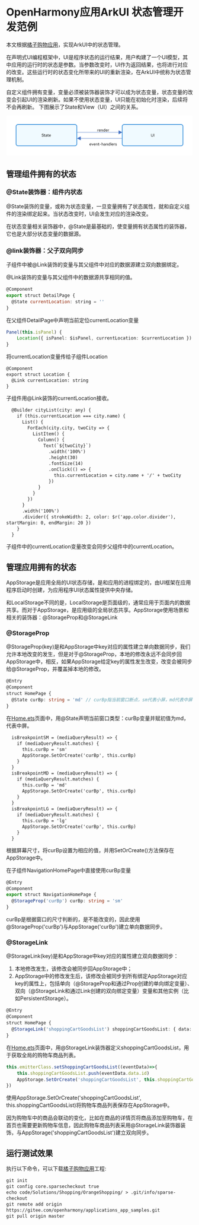 # OpenHarmony应用ArkUI 状态管理开发范例

本文根据[橘子购物应用](https://gitee.com/openharmony/applications_app_samples/blob/master/code/Solutions/Shopping/OrangeShopping)，实现ArkUI中的状态管理。

在声明式UI编程框架中，UI是程序状态的运行结果，用户构建了一个UI模型，其中应用的运行时的状态是参数。当参数改变时，UI作为返回结果，也将进行对应的改变。这些运行时的状态变化所带来的UI的重新渲染，在ArkUI中统称为状态管理机制。

自定义组件拥有变量，变量必须被装饰器装饰才可以成为状态变量，状态变量的改变会引起UI的渲染刷新。如果不使用状态变量，UI只能在初始化时渲染，后续将不会再刷新。 下图展示了State和View（UI）之间的关系。

![image](OrangeShopping/screenshots/state_UI.png)

## 管理组件拥有的状态

### @State装饰器：组件内状态

@State装饰的变量，或称为状态变量，一旦变量拥有了状态属性，就和自定义组件的渲染绑定起来。当状态改变时，UI会发生对应的渲染改变。

在状态变量相关装饰器中，@State是最基础的，使变量拥有状态属性的装饰器，它也是大部分状态变量的数据源。

### @link装饰器：父子双向同步

子组件中被@Link装饰的变量与其父组件中对应的数据源建立双向数据绑定。

@Link装饰的变量与其父组件中的数据源共享相同的值。

```js
@Component
export struct DetailPage {
  @State currentLocation: string = ''
}
```

在父组件DetailPage中声明当前定位currentLocation变量

```typescript
Panel(this.isPanel) {
    Location({ isPanel: $isPanel, currentLocation: $currentLocation })
}
```

将currentLocation变量传给子组件Location

```
@Component
export struct Location {
  @Link currentLocation: string
}
```

子组件用@Link装饰的currentLocation接收。

```
  @Builder cityList(city: any) {
    if (this.currentLocation === city.name) {
      List() {
        ForEach(city.city, twoCity => {
          ListItem() {
            Column() {
              Text(`${twoCity}`)
                .width('100%')
                .height(30)
                .fontSize(14)
                .onClick(() => {
                  this.currentLocation = city.name + '/' + twoCity
                })
            }
          }
        })
      }
      .width('100%')
      .divider({ strokeWidth: 2, color: $r('app.color.divider'), startMargin: 0, endMargin: 20 })
    }
  }
```

子组件中的currentLocation变量改变会同步父组件中的currentLocation。

## 管理应用拥有的状态

AppStorage是应用全局的UI状态存储，是和应用的进程绑定的，由UI框架在应用程序启动时创建，为应用程序UI状态属性提供中央存储。

和LocalStorage不同的是，LocalStorage是页面级的，通常应用于页面内的数据共享。而对于AppStorage，是应用级的全局状态共享。AppStorage使用场景和相关的装饰器：@StorageProp和@StorageLink

### @StorageProp

@StorageProp(key)是和AppStorage中key对应的属性建立单向数据同步，我们允许本地改变的发生，但是对于@StorageProp，本地的修改永远不会同步回AppStorage中，相反，如果AppStorage给定key的属性发生改变，改变会被同步给@StorageProp，并覆盖掉本地的修改。

```typescript
@Entry
@Component
struct HomePage {
  @State curBp: string = 'md' // curBp指当前窗口断点，sm代表小屏，md代表中屏，lg代表大屏
}
```

在[Home.ets](https://gitee.com/openharmony/applications_app_samples/blob/master/code/Solutions/Shopping/OrangeShopping/entry/src/main/ets/pages/Home.ets)页面中，用@State声明当前窗口类型：curBp变量并赋初值为md，代表中屏。

```
  isBreakpointSM = (mediaQueryResult) => {
    if (mediaQueryResult.matches) {
      this.curBp = 'sm'
      AppStorage.SetOrCreate('curBp', this.curBp)
    }
  }
  isBreakpointMD = (mediaQueryResult) => {
    if (mediaQueryResult.matches) {
      this.curBp = 'md'
      AppStorage.SetOrCreate('curBp', this.curBp)
    }
  }
  isBreakpointLG = (mediaQueryResult) => {
    if (mediaQueryResult.matches) {
      this.curBp = 'lg'
      AppStorage.SetOrCreate('curBp', this.curBp)
    }
  }
```

根据屏幕尺寸，将curBp设置为相应的值，并用SetOrCreate()方法保存在AppStorage中。

在子组件NavigationHomePage中直接使用curBp变量

```typescript
@Entry
@Component
export struct NavigationHomePage {
  @StorageProp('curBp') curBp: string = 'sm'
}
```

curBp是根据窗口的尺寸判断的，是不能改变的，因此使用@StorageProp('curBp')与AppStorage('curBp')建立单向数据同步。

### @StorageLink

@StorageLink(key)是和AppStorage中key对应的属性建立双向数据同步：

1. 本地修改发生，该修改会被同步回AppStorage中；
2. AppStorage中的修改发生后，该修改会被同步到所有绑定AppStorage对应key的属性上，包括单向（@StorageProp和通过Prop创建的单向绑定变量）、双向（@StorageLink和通过Link创建的双向绑定变量）变量和其他实例（比如PersistentStorage）。

```typescript
@Entry
@Component
struct HomePage {
  @StorageLink('shoppingCartGoodsList') shoppingCartGoodsList: { data: { id: number } }[] = []
}
```

在[Home.ets](https://gitee.com/openharmony/applications_app_samples/blob/master/code/Solutions/Shopping/OrangeShopping/entry/src/main/ets/pages/Home.ets)页面中，用@StorageLink装饰器定义shoppingCartGoodsList，用于获取全局的购物车商品列表。

```typescript
this.emitterClass.setShoppingCartGoodsList((eventData)=>{
    this.shoppingCartGoodsList.push(eventData.data.id)
    AppStorage.SetOrCreate('shoppingCartGoodsList', this.shoppingCartGoodsList)
})
```

使用AppStorage.SetOrCreate('shoppingCartGoodsList', this.shoppingCartGoodsList)将购物车商品列表保存在AppStorage中。

因为购物车中的商品会联动的变化，比如在商品的详情页将商品添加至购物车，在首页也需要更新购物车信息，因此购物车商品列表采用@StorageLink装饰器装饰，与AppStorage('shoppingCartGoodsList')建立双向同步。

## 运行测试效果

执行以下命令，可以下载[橘子购物应用](https://gitee.com/openharmony/applications_app_samples/blob/master/code/Solutions/Shopping/OrangeShopping)工程:

```git
git init
git config core.sparsecheckout true
echo code/Solutions/Shopping/OrangeShopping/ > .git/info/sparse-checkout
git remote add origin https://gitee.com/openharmony/applications_app_samples.git
git pull origin master
```
